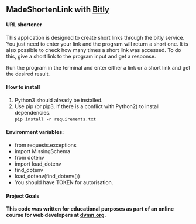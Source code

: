 ## MadeShortenLink with [Bitly](https://bitly.com/ "Bitly")
#### URL shortener    
This application is designed to create short links through the bitly service. You just need to enter your link and the program will return a short one.
It is also possible to check how many times a short link was accessed. To do this, give a short link to the program input and get a response.

Run the program in the terminal and enter either a link or a short link and get the desired result.
#### How to install  
1. Python3 should already be installed.  
2. Use pip (or pip3, if there is a conflict with Python2) to install dependencies.  
`pip install -r requirements.txt`  

#### Environment variables:
- from requests.exceptions  
- import MissingSchema  
- from dotenv  
- import load_dotenv
- find_dotenv  
- load_dotenv(find_dotenv())  
- You should have TOKEN for autorisation.

#### Project Goals 
**This code was written for educational purposes as part of an online course for web developers at [dvmn.org](https://dvmn.org/modules/).**
